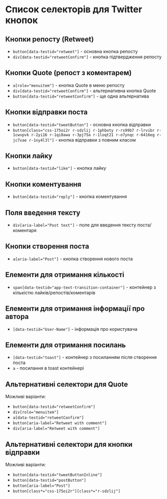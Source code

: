 # Список селекторів для Twitter кнопок

## Кнопки репосту (Retweet)
- `button[data-testid="retweet"]` - основна кнопка репосту
- `div[data-testid="retweetConfirm"]` - кнопка підтвердження репосту

## Кнопки Quote (репост з коментарем)
- `a[role="menuitem"]` - кнопка Quote в меню репосту
- `div[data-testid="retweetConfirm"]` - альтернативна кнопка Quote
- `button[data-testid="retweetConfirm"]` - ще одна альтернатива

## Кнопки відправки поста
- `button[data-testid="tweetButton"]` - основна кнопка відправки
- `button[class="css-175oi2r r-sdzlij r-1phboty r-rs99b7 r-lrvibr r-1cwvpvk r-2yi16 r-1qi8awa r-3pj75a r-1loqt21 r-o7ynqc r-6416eg r-jc7xae r-1ny4l3l"]` - кнопка відправки з повним класом

## Кнопки лайку
- `button[data-testid="like"]` - кнопка лайку

## Кнопки коментування
- `button[data-testid="reply"]` - кнопка коментування

## Поля введення тексту
- `div[aria-label="Post text"]` - поле для введення тексту поста/коментаря

## Кнопки створення поста
- `a[aria-label="Post"]` - кнопка створення нового поста

## Елементи для отримання кількості
- `span[data-testid="app-text-transition-container"]` - контейнер з кількістю лайків/репостів/коментарів

## Елементи для отримання інформації про автора
- `[data-testid="User-Name"]` - інформація про користувача

## Елементи для отримання посилань
- `[data-testid="toast"]` - контейнер з посиланням після створення поста
- `a` - посилання в toast контейнері

## Альтернативні селектори для Quote
Можливі варіанти:
- `button[data-testid="retweetConfirm"]`
- `div[role="menuitem"]`
- `a[data-testid="retweetConfirm"]`
- `button[aria-label="Retweet with comment"]`
- `div[aria-label="Retweet with comment"]`

## Альтернативні селектори для кнопки відправки
Можливі варіанти:
- `button[data-testid="tweetButtonInline"]`
- `button[data-testid="postButton"]`
- `button[aria-label="Post"]`
- `button[class*="css-175oi2r"][class*="r-sdzlij"]`
